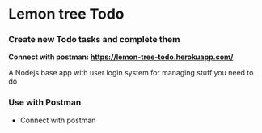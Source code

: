 # Lemon tree Todo

### Create new Todo tasks and complete them
**Connect with postman: https://lemon-tree-todo.herokuapp.com/**

A Nodejs base app with user login system for managing stuff you need to do

### Use with Postman
* Connect with postman
